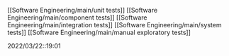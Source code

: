 [[Software Engineering/main/unit tests]]
[[Software Engineering/main/component tests]]
[[Software Engineering/main/integration tests]]
[[Software Engineering/main/system tests]]
[[Software Engineering/main/manual exploratory tests]]

2022/03/22::19:01
